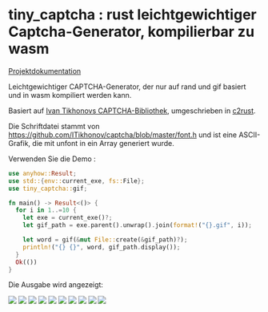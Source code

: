 # tiny_captcha : rust leichtgewichtiger Captcha-Generator, kompilierbar zu wasm

[Projektdokumentation](https://docs.rs/tiny_captcha)

Leichtgewichtiger CAPTCHA-Generator, der nur auf rand und gif basiert und in wasm kompiliert werden kann.

Basiert auf [Ivan Tikhonovs CAPTCHA-Bibliothek](http://brokestream.com/captcha.html), umgeschrieben in [c2rust](https://c2rust.com).

Die Schriftdatei stammt von https://github.com/ITikhonov/captcha/blob/master/font.h und ist eine ASCII-Grafik, die mit unfont in ein Array generiert wurde.

Verwenden Sie die Demo :

```rust
use anyhow::Result;
use std::{env::current_exe, fs::File};
use tiny_captcha::gif;

fn main() -> Result<()> {
  for i in 1..=10 {
    let exe = current_exe()?;
    let gif_path = exe.parent().unwrap().join(format!("{}.gif", i));

    let word = gif(&mut File::create(&gif_path)?);
    println!("{} {}", word, gif_path.display());
  }
  Ok(())
}
```

Die Ausgabe wird angezeigt:

![](./gif/1.gif) ![](./gif/2.gif) ![](./gif/3.gif) ![](./gif/4.gif) ![](./gif/5.gif) ![](./gif/6.gif) ![](./gif/7.gif) ![](./gif/8.gif) ![](./gif/9.gif) ![](./gif/10.gif)